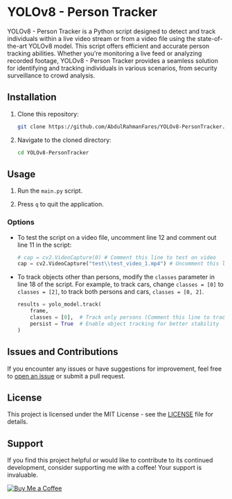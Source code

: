 # YOLOv8 - Person Tracker

YOLOv8 - Person Tracker is a Python script designed to detect and track individuals within a live video stream or from a video file using the state-of-the-art YOLOv8 model. This script offers efficient and accurate person tracking abilities. Whether you're monitoring a live feed or analyzing recorded footage, YOLOv8 - Person Tracker provides a seamless solution for identifying and tracking individuals in various scenarios, from security surveillance to crowd analysis.

## Installation

1. Clone this repository:

    ```bash
    git clone https://github.com/AbdulRahmanFares/YOLOv8-PersonTracker.git
    ```

2. Navigate to the cloned directory:

    ```bash
    cd YOLOv8-PersonTracker
    ```

## Usage

1. Run the `main.py` script.

2. Press `q` to quit the application.

### Options

- To test the script on a video file, uncomment line 12 and comment out line 11 in the script:

    ```python
    # cap = cv2.VideoCapture(0) # Comment this line to test on video
    cap = cv2.VideoCapture("test\\test_video_1.mp4") # Uncomment this line to test on video
    ```

- To track objects other than persons, modify the `classes` parameter in line 18 of the script. For example, to track cars, change `classes = [0]` to `classes = [2]`,
  to track both persons and cars, `classes = [0, 2]`.

    ```python
    results = yolo_model.track(
        frame,
        classes = [0],  # Track only persons (Comment this line to track every objects or replace "0" with the required class code from coco8.yaml)
        persist = True  # Enable object tracking for better stability
    )
    ```

## Issues and Contributions

If you encounter any issues or have suggestions for improvement, feel free to [open an issue](https://github.com/AbdulRahmanFares/YOLOv8-PersonTracker/issues) or submit a pull request.


## License

This project is licensed under the MIT License - see the [LICENSE](LICENSE) file for details.

## Support

If you find this project helpful or would like to contribute to its continued development, consider supporting me with a coffee! Your support is invaluable.

[![Buy Me a Coffee](https://img.shields.io/badge/Buy%20Me%20a%20Coffee-FFDD00?style=for-the-badge&logo=buy-me-a-coffee&logoColor=black)](https://www.buymeacoffee.com/farazzrahman)


